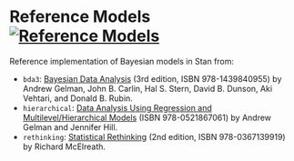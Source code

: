 # Reference Models [![Reference Models](https://github.com/tillahoffmann/reference-models/actions/workflows/main.yml/badge.svg)](https://github.com/tillahoffmann/reference-models/actions/workflows/main.yml)

Reference implementation of Bayesian models in Stan from:

- `bda3`: [Bayesian Data Analysis](http://www.stat.columbia.edu/~gelman/book/) (3rd edition, ISBN 978-1439840955) by Andrew Gelman, John B. Carlin, Hal S. Stern, David B. Dunson, Aki Vehtari, and Donald B. Rubin.
- `hierarchical`: [Data Analysis Using Regression and Multilevel/Hierarchical Models](http://www.stat.columbia.edu/~gelman/arm/) (ISBN 978-0521867061) by Andrew Gelman and Jennifer Hill.
- `rethinking`: [Statistical Rethinking](https://xcelab.net/rm/statistical-rethinking/) (2nd edition, ISBN 978-0367139919) by Richard McElreath.
